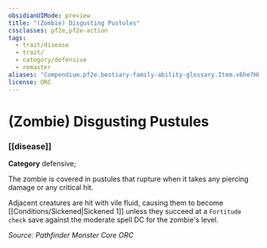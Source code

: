 ```yaml
---
obsidianUIMode: preview
title: "(Zombie) Disgusting Pustules"
cssclasses: pf2e,pf2e-action
tags:
  - trait/disease
  - trait/
  - category/defensive
  - remaster
aliases: "Compendium.pf2e.bestiary-family-ability-glossary.Item.v6he7HLxYGzaMnvL"
license: ORC
---
```

# (Zombie) Disgusting Pustules

### [[disease]]

**Category** defensive; 




The zombie is covered in pustules that rupture when it takes any piercing damage or any critical hit.

Adjacent creatures are hit with vile fluid, causing them to become [[Conditions/Sickened|Sickened 1]] unless they succeed at a `Fortitude check` save against the moderate spell DC for the zombie's level.

*Source: Pathfinder Monster Core*
*ORC*
